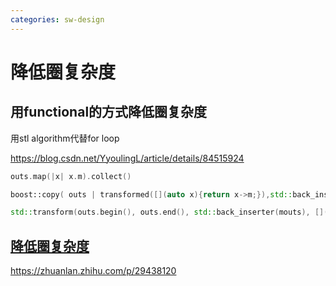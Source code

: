 ```yaml
---
categories: sw-design
---
```

# 降低圈复杂度

## 用functional的方式降低圈复杂度

用stl algorithm代替for loop

https://blog.csdn.net/YyoulingL/article/details/84515924

```cpp
outs.map(|x| x.m).collect()

boost::copy( outs | transformed([](auto x){return x->m;}),std::back_inserter(mouts))

std::transform(outs.begin(), outs.end(), std::back_inserter(mouts), [](auto x){return x->m;})
```

## [降低圈复杂度](http://www.conardli.top/blog/article/%E5%89%8D%E7%AB%AF%E5%B7%A5%E7%A8%8B%E5%8C%96/%E5%89%8D%E7%AB%AF%E4%BB%A3%E7%A0%81%E8%B4%A8%E9%87%8F-%E5%9C%88%E5%A4%8D%E6%9D%82%E5%BA%A6%E5%8E%9F%E7%90%86%E5%92%8C%E5%AE%9E%E8%B7%B5.html#_7-4-%E6%A0%B8%E5%BF%83%E5%AE%9E%E7%8E%B0)

https://zhuanlan.zhihu.com/p/29438120